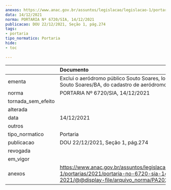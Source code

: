 ```yaml
---
anexos: https://www.anac.gov.br/assuntos/legislacao/legislacao-1/portarias/2021/portaria-no-6720-sia-14-12-2021/@@display-file/arquivo_norma/PA2021-6720.pdf
data: 14/12/2021
norma: PORTARIA Nº 6720/SIA, 14/12/2021
publicacao: DOU 22/12/2021, Seção 1, pág.274
tags:
- portaria
tipo_normatico: Portaria
hide: 
- toc 
 
---
```


|                    | Documento                                                                                                                                            |
|:-------------------|:-----------------------------------------------------------------------------------------------------------------------------------------------------|
| ementa             | Exclui o aeródromo público Souto Soares, localizado em Souto Soares/BA, do cadastro de aeródromos públicos.                                          |
| norma              | PORTARIA Nº 6720/SIA, 14/12/2021                                                                                                                     |
| tornada_sem_efeito |                                                                                                                                                      |
| alterada           |                                                                                                                                                      |
| data               | 14/12/2021                                                                                                                                           |
| outros             |                                                                                                                                                      |
| tipo_normatico     | Portaria                                                                                                                                             |
| publicacao         | DOU 22/12/2021, Seção 1, pág.274                                                                                                                     |
| revogada           |                                                                                                                                                      |
| em_vigor           |                                                                                                                                                      |
| anexos             | https://www.anac.gov.br/assuntos/legislacao/legislacao-1/portarias/2021/portaria-no-6720-sia-14-12-2021/@@display-file/arquivo_norma/PA2021-6720.pdf |